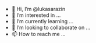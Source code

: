 - 👋 Hi, I’m @lukasarazin
- 👀 I’m interested in ...
- 🌱 I’m currently learning ...
- 💞️ I’m looking to collaborate on ...
- 📫 How to reach me ...

<!---
lukasarazin/lukasarazin is a ✨ special ✨ repository because its `README.md` (this file) appears on your GitHub profile.
You can click the Preview link to take a look at your changes.
--->

